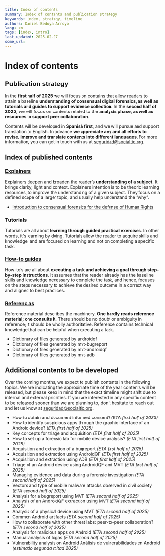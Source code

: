 ```yaml
---
title: Index of contents
summary: Index of contents and publication strategy
keywords: index, strategy, timeline
authors: Daniel Bedoya Arroyo
lang: en
tags: [index, intro]
last_updated: 2025-02-17
some_url:
---
```



# Index of contents

## Publication strategy 

In the **first half of 2025** we will focus on contains that allow readers to attain a baseline **understanding of consensual digital forensics, as well as tutorials and guides to support evidence collection**. In the **second half of 2025**, we will focus on contents related to the **analysis phase, as well as resources to support peer collaboration**. 

Contents will be developed in **Spanish first**, and we will pursue and support translation to English. In advance **we appreciate any and all efforts to revise, improve and translate contents into different languages**. For more information, you can get in touch with us at [seguridad@socialtic.org](mailto:seguridad@socialtic.org). 

## Index of published contents

### [Explainers](../explainers/)

Explainers deepen and broaden the reader’s **understanding of a subject**. It brings clarity, light and context. Explainers intention is to be theoric learning resources, to improve the understanding of a given subject. They focus on a defined scope of a larger topic, and usually help understand the “why”.

* [Introduction to consensual forensics for the defense of Human Rights](http://../explainers/01-explainer-introduccion-forense-digital/01-explainer-introduccion-forense-digital/)

### [Tutorials](../tutorials/)

Tutorials are all about **learning through guided practical exercises**. In other words, it's learning by doing. Tutorials allow the reader to acquire skills and knowledge, and are focused on learning and not on completing a specific task.

### [How-to guides](../how-tos/)

How-to’s are all about **executing a task and achieving a goal through step-by-step instructions**. It assumes that the reader already has the baseline skills and knowledge necessary to complete the task, and hence, focuses on the steps necessary to achieve the desired outcome in a correct way and aligned to best practices.

### [Referencias](../references)

Reference material describes the machinery. **One hardly reads reference material; one consults it.** There should be no doubt or ambiguity in reference; it should be wholly authoritative. Reference contains technical knowledge that can be helpful when executing a task.

* Dictionary of files generated by androidqf  
* Dictionary of files generated by mvt-bugreport  
* Dictionary of files generated by mvt-androidqf  
* Dictionary of files generated by mvt-adb

## Additional contents to be developed

Over the coming months, we expect to publish contents in the following topics. We are indicating the approximate time of the year contents will be released, but please keep in mind that the exact timeline might shift due to internal and external priorities. If you are interested in any specific content to be released sooner than we are planning to, don’t hesitate to reach out and let us know at  [seguridad@socialtic.org](mailto:seguridad@socialtic.org).

* How to obtain and document informed consent? *(ETA first half of 2025\)*  
* How to identify suspicious apps through the graphic interface of an Android device? *(ETA first half of 2025\)*  
* Key concepts for triage and acquisition *(ETA first half of 2025\)*  
* How to set up a forensic lab for mobile device analysis? *(ETA first half of 2025\)*  
* Acquisition and extraction of a bugreport *(ETA first half of 2025\)*  
* Acquisition and extraction using AndroidQF *(ETA first half of 2025\)*  
* Acquisition and extraction using ADB *(ETA first half of 2025\)*  
* Triage of an Android device using AndroidQF and MVT *(ETA first half of 2025\)*  
* Managing evidence and data during a forensic investigation *(ETA second half of 2025\)*   
* Vectors and type of mobile malware attacks observed in civil society *(ETA second half of 2025\)*   
* Analysis for a bugreport using MVT *(ETA second half of 2025\)*   
* Analysis of an AndroidQF extraction using MVT *(ETA second half of 2025\)*   
* Analysis of a physical device using MVT *(ETA second half of 2025\)*   
* Common Android artifacts *(ETA second half of 2025\)*   
* How to collaborate with other threat labs: peer-to-peer collaboration? *(ETA second half of 2025\)*   
* Analysis for malicious apps on Android *(ETA second half of 2025\)*   
* Manual analysis of logas *(ETA second half of 2025\)*   
* Vulnerability analysis on Android Análisis de vulnerabilidades en Android *(estimado segunda mitad 2025\)*

